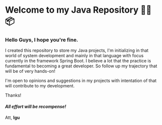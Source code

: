# Welcome to my Java Repository :man_technologist::package:

### **Hello Guys, I hope you're fine.**

I created this repository to store my Java projects, I'm initializing in that world of system development and mainly in that language with focus currently in the framework Spring Boot. I believe a lot that the practice is fundamental to becoming a great developer. So follow up my trajectory that will be of very hands-on!

I'm open to opinions and suggestions in my projects with intentation of that will contribute to my development.

Thanks!

#### *All effort will be recompense!*

Att,
**Igu**

<p align="center">
  <a href="https://github.com/IgorMariinho/My-projects-Java>
    <img src="./images/pchappy.png" alt="Imagem PC Feliz" width="160" height="160">
</p>
